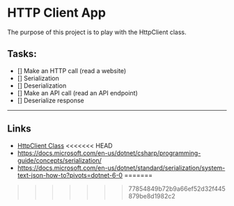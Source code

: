 # HTTP Client App
The purpose of this project is to play with the HttpClient class.

## Tasks:
- [] Make an HTTP call (read a website)
- [] Serialization 
- [] Deserialization
- [] Make an API call (read an API endpoint)
- [] Deserialize response

---
## Links
- [HttpClient Class](https://docs.microsoft.com/en-us/dotnet/api/system.net.http.httpclient?view=net-6.0)
<<<<<<< HEAD
- https://docs.microsoft.com/en-us/dotnet/csharp/programming-guide/concepts/serialization/
- https://docs.microsoft.com/en-us/dotnet/standard/serialization/system-text-json-how-to?pivots=dotnet-6-0
=======
>>>>>>> 77854849b72b9a66ef52d32f445879be8d1982c2
